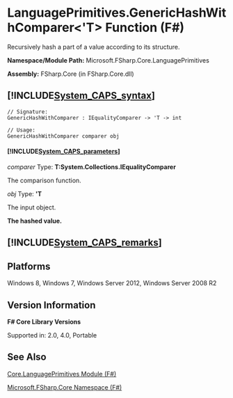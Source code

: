# LanguagePrimitives.GenericHashWithComparer<'T> Function (F#)

Recursively hash a part of a value according to its structure.

**Namespace/Module Path:** Microsoft.FSharp.Core.LanguagePrimitives

**Assembly:** FSharp.Core (in FSharp.Core.dll)


## [!INCLUDE[System_CAPS_syntax](//System/Token/System_CAPS_syntax_md.md)]

```
// Signature:
GenericHashWithComparer : IEqualityComparer -> 'T -> int

// Usage:
GenericHashWithComparer comparer obj
```

#### [!INCLUDE[System_CAPS_parameters](//System/Token/System_CAPS_parameters_md.md)]
*comparer*
Type: **T:System.Collections.IEqualityComparer**


The comparison function.


*obj*
Type: **'T**


The input object.



**The hashed value.**
## [!INCLUDE[System_CAPS_remarks](//System/Token/System_CAPS_remarks_md.md)]

## Platforms
Windows 8, Windows 7, Windows Server 2012, Windows Server 2008 R2


## Version Information
**F# Core Library Versions**

Supported in: 2.0, 4.0, Portable




## See Also
[Core.LanguagePrimitives Module &#40;F&#35;&#41;](Core.LanguagePrimitives+Module+28%F%2329%.md)

[Microsoft.FSharp.Core Namespace &#40;F&#35;&#41;](Microsoft.FSharp.Core+Namespace+28%F%2329%.md)

